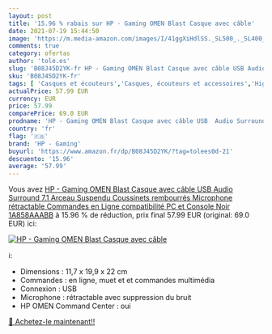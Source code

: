 ```yaml
---
layout: post
title: '15.96 % rabais sur HP - Gaming OMEN Blast Casque avec câble'
date: 2021-07-19 15:44:50
image: 'https://m.media-amazon.com/images/I/41ggXiHdlSS._SL500_._SL400_.jpg'
comments: true
category: ofertas
author: 'tole.es'
slug: 'B08J45D2YK-fr HP - Gaming OMEN Blast Casque avec câble USB Audio...'
sku: 'B08J45D2YK-fr'
tags: [ 'Casques et écouteurs','Casques, écouteurs et accessoires','High-Tech','hp - gaming', ]
actualPrice: 57.99 EUR
currency: EUR
price: 57.99
comparePrice: 69.0 EUR
prodname: 'HP - Gaming OMEN Blast Casque avec câble USB  Audio Surround 7.1  Arceau Suspendu  Coussinets rembourrés  Microphone rétractable  Commandes en Ligne  compatibilité PC et Console Noir 1A858AAABB'
country: 'fr'
flag: '🇫🇷'
brand: 'HP - Gaming'
buyurl: 'https://www.amazon.fr/dp/B08J45D2YK/?tag=tolees0d-21'
descuento: '15.96'
average: '57.99'
---
```


Vous avez [HP - Gaming OMEN Blast Casque avec câble USB  Audio Surround 7.1  Arceau Suspendu  Coussinets rembourrés  Microphone rétractable  Commandes en Ligne  compatibilité PC et Console Noir 1A858AAABB](https://www.amazon.fr/dp/B08J45D2YK/?tag=tolees0d-21)  à  15.96 % de réduction, prix final  57.99 EUR (original: 69.0 EUR) ici:

[![HP - Gaming OMEN Blast Casque avec câble](https://m.media-amazon.com/images/I/41ggXiHdlSS._SL500_._SL400_.jpg)](https://www.amazon.fr/dp/B08J45D2YK/?tag=tolees0d-21)

ℹ️:

- Dimensions : 11,7 x 19,9 x 22 cm
- Commandes : en ligne, muet et et commandes multimédia
- Connexion : USB
- Microphone : rétractable avec suppression du bruit
- HP OMEN Command Center : oui

[🛒 Achetez-le maintenant!!](https://www.amazon.fr/dp/B08J45D2YK/?tag=tolees0d-21)
